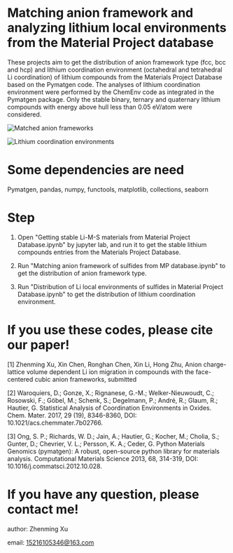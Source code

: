 # Matching anion framework and analyzing lithium local environments from the Material Project database

These projects aim to get the distribution of anion framework type (fcc, bcc and hcp) and lithium coordination environment (octahedral and tetrahedral Li coordination) of lithium compounds from the Materials Project Database based on the Pymatgen code. The analyses of lithium coordination environment were performed by the ChemEnv code as integrated in the Pymatgen package. Only the stable binary, ternary and quaternary lithium compounds with energy above hull less than 0.05 eV/atom were considered. 

![Matched anion frameworks](https://github.com/zhenming-xu/Matching-anion-framework-and-Li-local-environments-from-MP-database/Matchedanionframeworks.png)

![Lithium coordination environments](https://github.com/zhenming-xu/Matching-anion-framework-and-Li-local-environments-from-MP-database/Lithiumcoordinationenvironments.png)

# Some dependencies are need
Pymatgen, pandas, numpy, functools, matplotlib, collections, seaborn


# Step
1. Open "Getting stable Li-M-S materials from Material Project Database.ipynb" by jupyter lab, and run it to get the stable lithium compounds entries from the Materials Project Database.

2. Run "Matching anion framework of sulfides from MP database.ipynb" to get the distribution of anion framework type.

3. Run "Distribution of Li local environments of sulfides in Material Project Database.ipynb" to get the distribution of lithium coordination environment.


# If you use these codes, please cite our paper!
[1] Zhenming Xu, Xin Chen, Ronghan Chen, Xin Li, Hong Zhu, Anion charge-lattice volume dependent Li ion migration in compounds  with the face-centered cubic anion frameworks, submitted

[2] Waroquiers, D.; Gonze, X.; Rignanese, G.-M.; Welker-Nieuwoudt, C.; Rosowski, F.; Göbel, M.; Schenk, S.; Degelmann, P.; André, R.; Glaum, R.; Hautier, G. Statistical Analysis of Coordination Environments in Oxides. Chem. Mater. 2017, 29 (19), 8346-8360, DOI: 10.1021/acs.chemmater.7b02766.

[3] Ong, S. P.; Richards, W. D.; Jain, A.; Hautier, G.; Kocher, M.; Cholia, S.; Gunter, D.; Chevrier, V. L.; Persson, K. A.; Ceder, G. Python Materials Genomics (pymatgen): A robust, open-source python library for materials analysis. Computational Materials Science 2013, 68, 314-319, DOI: 10.1016/j.commatsci.2012.10.028.


# If you have any question, please contact me!

 author: Zhenming Xu
 
 email: 15216105346@163.com
